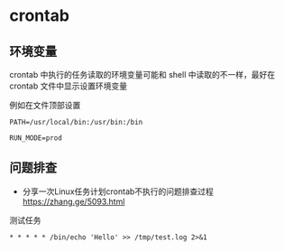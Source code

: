 # crontab


## 环境变量
crontab 中执行的任务读取的环境变量可能和 shell 中读取的不一样，最好在 crontab 文件中显示设置环境变量

例如在文件顶部设置
```
PATH=/usr/local/bin:/usr/bin:/bin

RUN_MODE=prod
```


## 问题排查
- 分享一次Linux任务计划crontab不执行的问题排查过程 https://zhang.ge/5093.html

测试任务
```
* * * * * /bin/echo 'Hello' >> /tmp/test.log 2>&1
```
